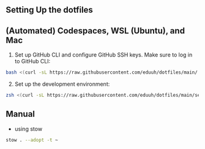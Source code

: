 ## Setting Up the dotfiles

## (Automated) Codespaces, WSL (Ubuntu), and Mac

1. Set up GitHub CLI and configure GitHub SSH keys. Make sure to log in to GitHub CLI:

```zsh
bash <(curl -sL https://raw.githubusercontent.com/eduuh/dotfiles/main/.bin/gh_keys.sh)
```

2. Set up the development environment:

```zsh
zsh <(curl -sL https://raw.githubusercontent.com/eduuh/dotfiles/main/setup.sh)
```

## Manual

- using stow

```zsh
stow . --adopt -t ~

```

